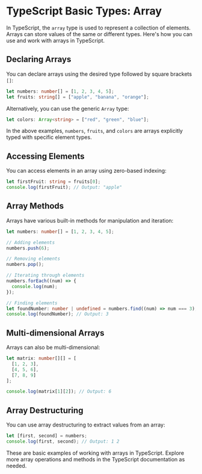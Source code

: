 # TypeScript Basic Types: Array

In TypeScript, the `array` type is used to represent a collection of elements. Arrays can store values of the same or different types. Here's how you can use and work with arrays in TypeScript.

## Declaring Arrays

You can declare arrays using the desired type followed by square brackets `[]`:

```typescript
let numbers: number[] = [1, 2, 3, 4, 5];
let fruits: string[] = ["apple", "banana", "orange"];
```

Alternatively, you can use the generic `Array` type:

```typescript
let colors: Array<string> = ["red", "green", "blue"];
```

In the above examples, `numbers`, `fruits`, and `colors` are arrays explicitly typed with specific element types.

## Accessing Elements

You can access elements in an array using zero-based indexing:

```typescript
let firstFruit: string = fruits[0];
console.log(firstFruit); // Output: "apple"
```

## Array Methods

Arrays have various built-in methods for manipulation and iteration:

```typescript
let numbers: number[] = [1, 2, 3, 4, 5];

// Adding elements
numbers.push(6);

// Removing elements
numbers.pop();

// Iterating through elements
numbers.forEach((num) => {
  console.log(num);
});

// Finding elements
let foundNumber: number | undefined = numbers.find((num) => num === 3);
console.log(foundNumber); // Output: 3
```

## Multi-dimensional Arrays

Arrays can also be multi-dimensional:

```typescript
let matrix: number[][] = [
  [1, 2, 3],
  [4, 5, 6],
  [7, 8, 9]
];

console.log(matrix[1][2]); // Output: 6
```

## Array Destructuring

You can use array destructuring to extract values from an array:

```typescript
let [first, second] = numbers;
console.log(first, second); // Output: 1 2
```

These are basic examples of working with arrays in TypeScript. Explore more array operations and methods in the TypeScript documentation as needed.

